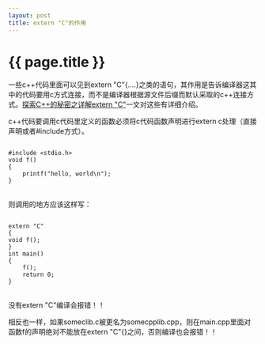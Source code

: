 ```yaml
---
layout: post
title: extern "C"的作用
---
```


{{ page.title }}
===============

一些c++代码里面可以见到extern "C"{....}之类的语句，其作用是告诉编译器这其中的代码要用c方式连接，而不是编译器根据源文件后缀而默认采取的c++连接方式。[探索C++的秘密之详解extern "C"](http://tech.163.com/06/0118/09/27O66HCC0009159Q.html)一文对这些有详细介绍。

c++代码要调用c代码里定义的函数必须将c代码函数声明进行extern c处理（直接声明或者#include方式）。

<pre>
<code>
#include &lt;stdio.h&gt;
void f()
{
    printf("hello, world\n");
}
</code>
</pre>

则调用的地方应该这样写：

<pre>
<code>
extern "C"
{
void f();
}
int main()
{
    f();
    return 0;
}
</code>
</pre>

没有extern "C"编译会报错！！

相反也一样，如果someclib.c被更名为somecpplib.cpp，则在main.cpp里面对函数f的声明绝对不能放在extern "C"{}之间，否则编译也会报错！！
